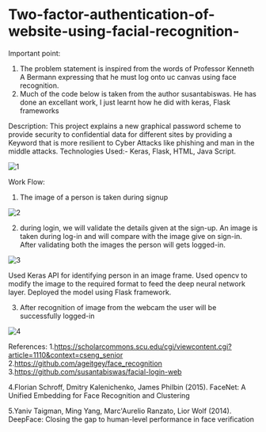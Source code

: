 # Two-factor-authentication-of-website-using-facial-recognition-

Important point: 
1. The problem statement is inspired from the words of Professor Kenneth A Bermann expressing that he must log onto uc canvas using face recognition.
2. Much of the code below is taken from the author susantabiswas. He has  done an excellant work, I just learnt how he did with keras, Flask frameworks


Description: This project explains a new graphical password scheme to provide security to confidential
data for different sites by providing a Keyword that is more resilient to Cyber Attacks like phishing and man in the middle attacks.
Technologies Used:- Keras, Flask, HTML, Java Script.


![1](https://user-images.githubusercontent.com/25890584/74859076-5cd2ed80-5314-11ea-962b-2d91cb59edd8.png)


Work Flow:


1. The image of a person is taken during signup

![2](https://user-images.githubusercontent.com/25890584/74859079-5d6b8400-5314-11ea-8d47-4f931e4b748d.png)



2. during login, we will validate the details given at the sign-up. An image is taken during log-in and will compare with the image give on sign-in. After validating both the images the person will gets logged-in.

![3](https://user-images.githubusercontent.com/25890584/74859081-5d6b8400-5314-11ea-96f7-fc808016a9bd.png)


Used Keras API for identifying person in an image frame. Used opencv to modify the image to the required format to feed the deep neural network layer. Deployed the model using Flask framework. 


3. After recognition of image from the webcam the user will be successfully logged-in

![4](https://user-images.githubusercontent.com/25890584/76988514-3310e480-691b-11ea-856c-0466166c423d.jpg)


References:
1.https://scholarcommons.scu.edu/cgi/viewcontent.cgi?article=1110&context=cseng_senior
2.https://github.com/ageitgey/face_recognition
3.https://github.com/susantabiswas/facial-login-web

4.Florian Schroff, Dmitry Kalenichenko, James Philbin (2015). FaceNet: A Unified Embedding for Face Recognition and Clustering


5.Yaniv Taigman, Ming Yang, Marc'Aurelio Ranzato, Lior Wolf (2014). DeepFace: Closing the gap to human-level performance in face verification
